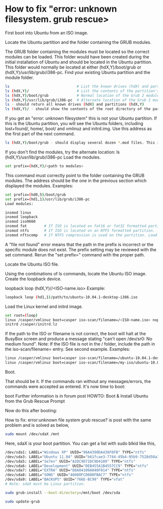 # How to fix "error: unknown filesystem. grub rescue> 

First boot into Ubuntu from an ISO image.

Locate the Ubuntu partition and the folder containing the GRUB modules.

The GRUB folder containing the modules must be located so the correct modules can be loaded. This folder would have been created during the initial installation of Ubuntu and should be located in the Ubuntu partition. This folder would normally be located at either (hdX,Y)/boot/grub or (hdX,Y)/usr/lib/grub/i386-pc. Find your existing Ubuntu partition and the module folder.

```bash
ls                               # List the known drives (hdX) and partitions (hdX,Y)
ls (hdX,Y)/                      # List the contents of the partition's root
ls (hdX,Y)/boot/grub             # Normal location of the Grub 2 modules.
ls (hdX,Y)/usr/lib/grub/i386-pc  # Alternate location of the Grub 2 modules.
ls - should return all known drives (hdX) and partitions (hdX,Y)
ls (hdX,Y)/ - should show the contents of the root directory of the partition.
```
If you get an "error: unknown filesystem" this is not your Ubuntu partition.
If this is the Ubuntu partition, you will see the Ubuntu folders, including lost+found/, home/, boot/ and vmlinuz and initrd.img. Use this address as the first part of the next command.
```bash
ls (hdX,Y)/boot/grub - should display several dozen *.mod files. This is the folder you are looking for.
```
If you don't find the modules, try the alternate location: ls (hdX,Y)/usr/lib/grub/i386-pc
Load the modules.
```bash
set prefix=(hdX,Y)/<path to modules>
```
This command must correctly point to the folder containing the GRUB modules. The address should be the one in the previous section which displayed the modules.
Examples:
```bash
set prefix=(hd0,5)/boot/grub 
set prefix=(hd1,1)/usr/lib/grub/i386-pc
Load modules:

insmod linux
insmod loopback
insmod iso9660
insmod fat        # If ISO is located on fat16 or fat32 formatted partition.
insmod ntfs       # If ISO is located on an NTFS formatted partition.
insmod nftscomp   # If NTFS compression is used on the partition. Load if you aren't sure.
```
A "file not found" error means that the path in the prefix is incorrect or the specific module does not exist. The prefix setting may be reviewed with the set command. Rerun the "set prefix=" command with the proper path.

Locate the Ubuntu ISO file.

Using the combinations of ls commands, locate the Ubuntu ISO image.
Create the loopback device.

loopback loop (hdX,Y)/<path to ISO>/<ISO-name.iso>
Example:
```bash
loopback loop (hd1,1)/path/to/ubuntu-10.04.1-desktop-i386.iso
```
Load the Linux kernel and initrd image.
```bash
set root=(loop)
linux /casper/vmlinuz boot=casper iso-scan/filename=/<ISO-name.iso> noprompt noeject
initrd /casper/initrd.lz
```
If the path to the ISO or filename is not correct, the boot will halt at the BusyBox screen and produce a message stating "can't open /dev/sr0: No medium found".
Note: If the ISO file is not in the / folder, include the path in the iso-scan/filename= entry. See second example.
Examples:
```bash
linux /casper/vmlinuz boot=casper iso-scan/filename=/ubuntu-10.04.1-desktop-i386.iso
linux /casper/vmlinuz boot=casper iso-scan/filename=/my-iso/ubuntu-10.04.1-desktop-i386.iso
```
Boot.

That should be it. If the commands ran without any messages/errors, the commands were accepted as entered. It's now time to boot:

boot
Further information is in forum post HOWTO: Boot & Install Ubuntu from the Grub Rescue Prompt

Now do this after booting:

How to fix: error:unknown file system grub rescue? is post with the same problem and is solved as below,
```bash
sudo mount /dev/sdaX /mnt
```
Here, sdaX is your boot partition. You can get a list with sudo blkid like this,
```bash
/dev/sda1: LABEL="Windows XP" UUID="96A4390DA438F0FB" TYPE="ntfs" 
/dev/sda3: LABEL="Ubuntu 11.04" UUID="b61fcae3-7744-45b4-95b9-7528d50a3652" TYPE="ext4" 
/dev/sda5: LABEL="Se7en" UUID="A2DC9D71DC9D4109" TYPE="ntfs" 
/dev/sda6: LABEL="Development" UUID="DEB455A1B4557CC9" TYPE="ntfs" 
/dev/sda7: LABEL="EXTRA" UUID="D8A04109A040F014" TYPE="ntfs" 
/dev/sda8: LABEL="SONG" UUID="46080FCD080FBAC7" TYPE="ntfs" 
/dev/sda9: LABEL="BACKUPS" UUID="766E-BC99" TYPE="vfat" 
# Note: sdaX must be Linux partition.

sudo grub-install --boot-directory=/mnt/boot /dev/sda

sudo update-grub
```